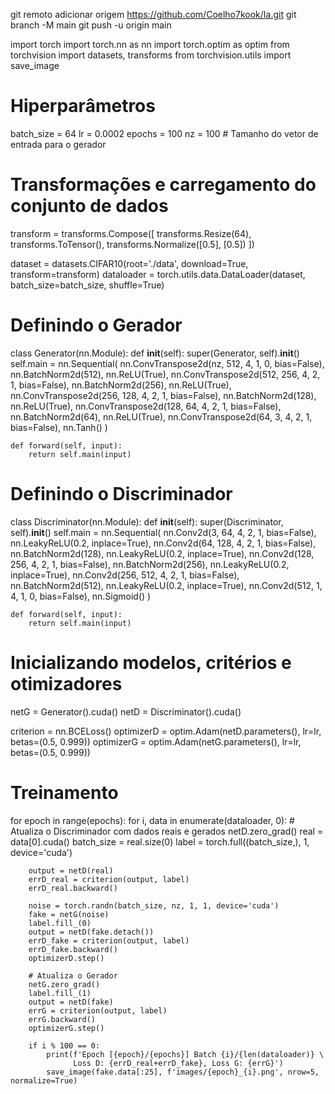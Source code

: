 git remoto adicionar origem https://github.com/Coelho7kook/Ia.git
 git branch -M main 
git push -u origin main

import torch
import torch.nn as nn
import torch.optim as optim
from torchvision import datasets, transforms
from torchvision.utils import save_image

# Hiperparâmetros
batch_size = 64
lr = 0.0002
epochs = 100
nz = 100  # Tamanho do vetor de entrada para o gerador

# Transformações e carregamento do conjunto de dados
transform = transforms.Compose([
    transforms.Resize(64),
    transforms.ToTensor(),
    transforms.Normalize([0.5], [0.5])
])

dataset = datasets.CIFAR10(root='./data', download=True, transform=transform)
dataloader = torch.utils.data.DataLoader(dataset, batch_size=batch_size, shuffle=True)

# Definindo o Gerador
class Generator(nn.Module):
    def __init__(self):
        super(Generator, self).__init__()
        self.main = nn.Sequential(
            nn.ConvTranspose2d(nz, 512, 4, 1, 0, bias=False),
            nn.BatchNorm2d(512),
            nn.ReLU(True),
            nn.ConvTranspose2d(512, 256, 4, 2, 1, bias=False),
            nn.BatchNorm2d(256),
            nn.ReLU(True),
            nn.ConvTranspose2d(256, 128, 4, 2, 1, bias=False),
            nn.BatchNorm2d(128),
            nn.ReLU(True),
            nn.ConvTranspose2d(128, 64, 4, 2, 1, bias=False),
            nn.BatchNorm2d(64),
            nn.ReLU(True),
            nn.ConvTranspose2d(64, 3, 4, 2, 1, bias=False),
            nn.Tanh()
        )

    def forward(self, input):
        return self.main(input)

# Definindo o Discriminador
class Discriminator(nn.Module):
    def __init__(self):
        super(Discriminator, self).__init__()
        self.main = nn.Sequential(
            nn.Conv2d(3, 64, 4, 2, 1, bias=False),
            nn.LeakyReLU(0.2, inplace=True),
            nn.Conv2d(64, 128, 4, 2, 1, bias=False),
            nn.BatchNorm2d(128),
            nn.LeakyReLU(0.2, inplace=True),
            nn.Conv2d(128, 256, 4, 2, 1, bias=False),
            nn.BatchNorm2d(256),
            nn.LeakyReLU(0.2, inplace=True),
            nn.Conv2d(256, 512, 4, 2, 1, bias=False),
            nn.BatchNorm2d(512),
            nn.LeakyReLU(0.2, inplace=True),
            nn.Conv2d(512, 1, 4, 1, 0, bias=False),
            nn.Sigmoid()
        )

    def forward(self, input):
        return self.main(input)

# Inicializando modelos, critérios e otimizadores
netG = Generator().cuda()
netD = Discriminator().cuda()

criterion = nn.BCELoss()
optimizerD = optim.Adam(netD.parameters(), lr=lr, betas=(0.5, 0.999))
optimizerG = optim.Adam(netG.parameters(), lr=lr, betas=(0.5, 0.999))

# Treinamento
for epoch in range(epochs):
    for i, data in enumerate(dataloader, 0):
        # Atualiza o Discriminador com dados reais e gerados
        netD.zero_grad()
        real = data[0].cuda()
        batch_size = real.size(0)
        label = torch.full((batch_size,), 1, device='cuda')
        
        output = netD(real)
        errD_real = criterion(output, label)
        errD_real.backward()
        
        noise = torch.randn(batch_size, nz, 1, 1, device='cuda')
        fake = netG(noise)
        label.fill_(0)
        output = netD(fake.detach())
        errD_fake = criterion(output, label)
        errD_fake.backward()
        optimizerD.step()
        
        # Atualiza o Gerador
        netG.zero_grad()
        label.fill_(1)
        output = netD(fake)
        errG = criterion(output, label)
        errG.backward()
        optimizerG.step()

        if i % 100 == 0:
            print(f'Epoch [{epoch}/{epochs}] Batch {i}/{len(dataloader)} \
                  Loss D: {errD_real+errD_fake}, Loss G: {errG}')
            save_image(fake.data[:25], f'images/{epoch}_{i}.png', nrow=5, normalize=True)
